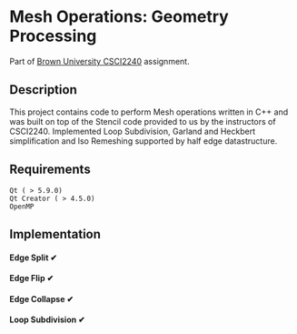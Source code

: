 # Mesh Operations: Geometry Processing

Part of [Brown University CSCI2240](https://dritchie.github.io/csci2240/) assignment.


## Description

This project contains code to perform Mesh operations written in C++ and was built on top of the Stencil code provided to
us by the instructors of CSCI2240. Implemented Loop Subdivision, Garland and Heckbert simplification and Iso Remeshing supported by half edge datastructure.

## Requirements

```
Qt ( > 5.9.0)
Qt Creator ( > 4.5.0)
OpenMP
```

## Implementation

#### Edge Split ​✔

#### Edge Flip ​✔

#### Edge Collapse ​✔

#### Loop Subdivision ​✔
